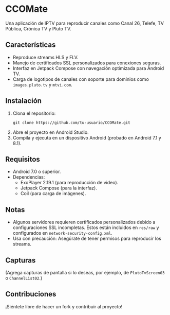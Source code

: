 # CCOMate

Una aplicación de IPTV para reproducir canales como Canal 26, Telefe, TV Pública, Crónica TV y Pluto TV.

## Características
- Reproduce streams HLS y FLV.
- Manejo de certificados SSL personalizados para conexiones seguras.
- Interfaz en Jetpack Compose con navegación optimizada para Android TV.
- Carga de logotipos de canales con soporte para dominios como `images.pluto.tv` y `mtvi.com`.

## Instalación
1. Clona el repositorio:
   ```
   git clone https://github.com/tu-usuario/CCOMate.git
   ```
2. Abre el proyecto en Android Studio.
3. Compila y ejecuta en un dispositivo Android (probado en Android 7.1 y 8.1).

## Requisitos
- Android 7.0 o superior.
- Dependencias:
    - ExoPlayer 2.19.1 (para reproducción de video).
    - Jetpack Compose (para la interfaz).
    - Coil (para carga de imágenes).

## Notas
- Algunos servidores requieren certificados personalizados debido a configuraciones SSL incompletas. Estos están incluidos en `res/raw` y configurados en `network-security-config.xml`.
- Usa con precaución: Asegúrate de tener permisos para reproducir los streams.

## Capturas
(Agrega capturas de pantalla si lo deseas, por ejemplo, de `PlutoTvScreen03` o `ChannelList02`.)

## Contribuciones
¡Siéntete libre de hacer un fork y contribuir al proyecto!